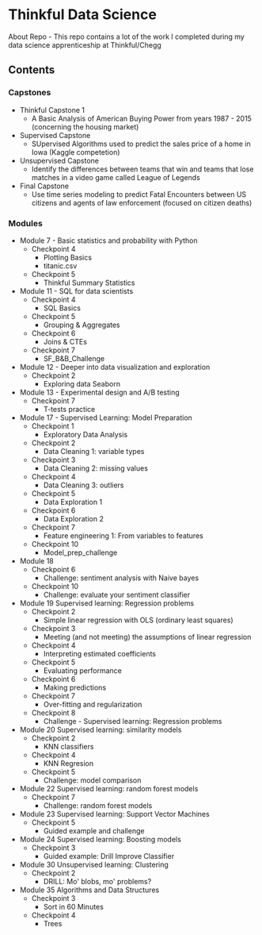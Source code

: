 # Thinkful Data Science

About Repo - This repo contains a lot of the work I completed during my data science apprenticeship at Thinkful/Chegg

## Contents 

### Capstones
- Thinkful Capstone 1
  - A Basic Analysis of American Buying Power from years 1987 - 2015 (concerning the housing market)
- Supervised Capstone
  - SUpervised Algorithms used to predict the sales price of a home in Iowa (Kaggle competetion) 
- Unsupervised Capstone 
  - Identify the differences between teams that win and teams that lose matches in a video game called League of Legends
- Final Capstone
  - Use time series modeling to predict Fatal Encounters between US citizens and agents of law enforcement (focused on citizen deaths)

### Modules
  - Module 7 - Basic statistics and probability with Python
    - Checkpoint 4
      - Plotting Basics
      - titanic.csv
    - Checkpoint 5
      - Thinkful Summary Statistics 
  - Module 11 - SQL for data scientists
    - Checkpoint 4
      - SQL Basics
    - Checkpoint 5
      - Grouping & Aggregates
    - Checkpoint 6 
      - Joins & CTEs
    - Checkpoint 7 
      - SF_B&B_Challenge
  - Module 12 - Deeper into data visualization and exploration
    - Checkpoint 2
      - Exploring data Seaborn
  - Module 13 - Experimental design and A/B testing
    - Checkpoint 7
      - T-tests practice
  - Module 17 - Supervised Learning: Model Preparation
    - Checkpoint 1
      - Exploratory Data Analysis
    - Checkpoint 2 
      - Data Cleaning 1: variable types
    - Checkpoint 3
      - Data Cleaning 2: missing values
    - Checkpoint 4
      - Data Cleaning 3: outliers
    - Checkpoint 5
      - Data Exploration 1
    - Checkpoint 6
      - Data Exploration 2 
    - Checkpoint 7 
      - Feature engineering 1: From variables to features
    - Checkpoint 10
      - Model_prep_challenge
  - Module 18
    - Checkpoint 6
      - Challenge: sentiment analysis with Naive bayes
    - Checkpoint 10
      - Challenge: evaluate your sentiment classifier
  - Module 19 Supervised learning: Regression problems
    - Checkpoint 2
      - Simple linear regression with OLS (ordinary least squares)
    - Checkpoint 3
      - Meeting (and not meeting) the assumptions of linear regression
    - Checkpoint 4
      - Interpreting estimated coefficients
    - Checkpoint 5
      - Evaluating performance
    - Checkpoint 6
      - Making predictions
    - Checkpoint 7
      - Over-fitting and regularization
    - Checkpoint 8 
       - Challenge - Supervised learning: Regression problems
  - Module 20 Supervised learning: similarity models
    - Checkpoint 2
      - KNN classifiers
    - Checkpoint 4
      - KNN Regresion
    - Checkpoint 5 
      - Challenge: model comparison
  - Module 22 Supervised learning: random forest models
    - Checkpoint 7
      - Challenge: random forest models
  - Module 23 Supervised learning: Support Vector Machines
    - Checkpoint 5
      - Guided example and challenge
  - Module 24 Supervised learning: Boosting models
    - Checkpoint 3
      - Guided example: Drill Improve Classifier
  - Module 30 Unsupervised learning: Clustering
    - Checkpoint 2 
      - DRILL: Mo' blobs, mo' problems?
  - Module 35 Algorithms and Data Structures
    - Checkpoint 3
      - Sort in 60 Minutes
    - Checkpoint 4
      - Trees
  
    
      


